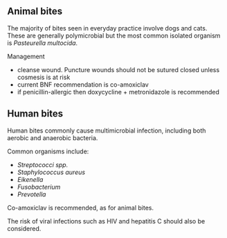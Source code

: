 Animal bites
------------

  
The majority of bites seen in everyday practice involve dogs and cats. These are generally polymicrobial but the most common isolated organism is *Pasteurella multocida*.  
  
Management  
* cleanse wound. Puncture wounds should not be sutured closed unless cosmesis is at risk
* current BNF recommendation is co\-amoxiclav
* if penicillin\-allergic then doxycycline \+ metronidazole is recommended

  
  
Human bites
-----------

  
Human bites commonly cause multimicrobial infection, including both aerobic and anaerobic bacteria.   
  
Common organisms include:  
* *Streptococci spp.*
* *Staphylococcus aureus*
* *Eikenella*
* *Fusobacterium*
* *Prevotella*

  
Co\-amoxiclav is recommended, as for animal bites.  
  
The risk of viral infections such as HIV and hepatitis C should also be considered.